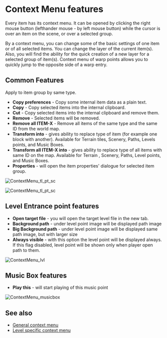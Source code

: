 # Context Menu features
Every item has its context menu. It can be opened by clicking the right mouse button (lefthander mouse - by left mouse button) while the cursor is over an item on the scene, or over a selected group.

By a context menu, you can change some of the basic settings of one item or of all selected items. You can change the layer of the current item(s). Also, you will find the ability for the quick creation of a new layer for a selected group of item(s). Context menu of warp points allows you to quickly jump to the opposite side of a warp entry.


## Common Features
Apply to item group by same type.
- **Copy preferences** - Copy some internal item data as a plain text.
- **Copy** - Copy selected items into the internal clipboard.
- **Cut** - Copy selected items into the internal clipboard and remove them.
- **Remove** - Selected items will be removed.
- **Remove all ITEM-X** - Remove all items of the same type and the same ID from the world map.
- **Transform into** - gives ability to replace type of item (for example one block with another). Available for Terrain tiles, Scenery, Paths, Levels points, and Music Boxes.
- **Transform all ITEM-X into** - gives ability to replace type of all items with same ID on the map. Available for Terrain , Scenery, Paths, Level points, and Music Boxes.
- **Properties** - will open the item properties' dialogue for selected item group.


![ContextMenu_tl_pt_sc](../screenshots/WorldEditing/Items/ContextMenu_tl_pt_sc.png)

![ContextMenu_tl_pt_sc](../screenshots/WorldEditing/Items/ContextMenu_tl_pt_ps.png)

## Level Entrance point features
* **Open target file** - you will open the target level file in the new tab.
* **Background path** - under level point image will be displayed path image
* **Big Background path** - under level point image will be displayed same path image, but with larger size
* **Always visible** - with this option the level point will be displayed always. If this flag disabled, level point will be shown only when player open path to them.

![ContextMenu_lvl](../screenshots/WorldEditing/Items/ContextMenu_lvl.png)

## Music Box features
* **Play this** - will start playing of this music point

![ContextMenu_musicbox](../screenshots/WorldEditing/Items/ContextMenu_musicbox.png)


## See also
* [General context menu](/Editing/ContextMenu)
* [Level specific context menu](/EditLevel/ContextMenu)
